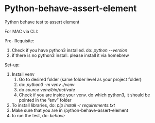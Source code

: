 # Python-behave-assert-element
Python behave test to assert element

For MAC via CLI:

Pre- Requisite:
1. Check if you have python3 installed. do: _python --version_
2. if there is no python3 install. please install it via homebrew

Set-up:
1. Install venv
    1. Go to desired folder (same folder level as your project folder)
    2. do: _python3 -m venv ./venv_
    3. do _source venv/bin/activate_
    4. Check if you are inside your venv. do which python3, it should be pointed in the “env” folder
2. To install libraries, do: _pip install -r requirements.txt_
3. Make sure that you are in <directory>/python-behave-assert-element
4. to run the test, do: _behave_